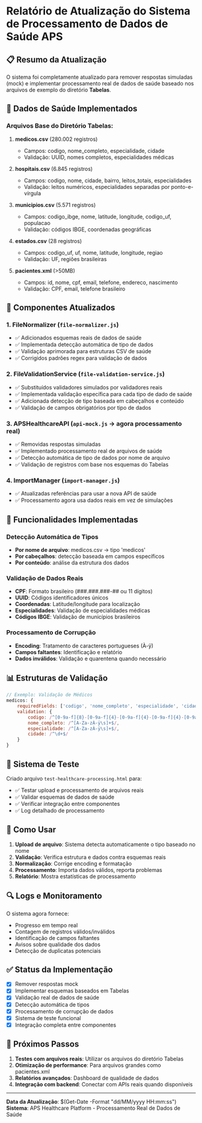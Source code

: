 # Relatório de Atualização do Sistema de Processamento de Dados de Saúde APS

## 📋 Resumo da Atualização

O sistema foi completamente atualizado para remover respostas simuladas (mock) e implementar processamento real de dados de saúde baseado nos arquivos de exemplo do diretório **Tabelas**.

## 🏥 Dados de Saúde Implementados

### Arquivos Base do Diretório Tabelas:
1. **medicos.csv** (280.002 registros)
   - Campos: codigo, nome_completo, especialidade, cidade
   - Validação: UUID, nomes completos, especialidades médicas

2. **hospitais.csv** (6.845 registros)
   - Campos: codigo, nome, cidade, bairro, leitos_totais, especialidades
   - Validação: leitos numéricos, especialidades separadas por ponto-e-vírgula

3. **municipios.csv** (5.571 registros)
   - Campos: codigo_ibge, nome, latitude, longitude, codigo_uf, populacao
   - Validação: códigos IBGE, coordenadas geográficas

4. **estados.csv** (28 registros)
   - Campos: codigo_uf, uf, nome, latitude, longitude, regiao
   - Validação: UF, regiões brasileiras

5. **pacientes.xml** (>50MB)
   - Campos: id, nome, cpf, email, telefone, endereco, nascimento
   - Validação: CPF, email, telefone brasileiro

## 🔧 Componentes Atualizados

### 1. FileNormalizer (`file-normalizer.js`)
- ✅ Adicionados esquemas reais de dados de saúde
- ✅ Implementada detecção automática de tipo de dados
- ✅ Validação aprimorada para estruturas CSV de saúde
- ✅ Corrigidos padrões regex para validação de dados

### 2. FileValidationService (`file-validation-service.js`)
- ✅ Substituídos validadores simulados por validadores reais
- ✅ Implementada validação específica para cada tipo de dado de saúde
- ✅ Adicionada detecção de tipo baseada em cabeçalhos e conteúdo
- ✅ Validação de campos obrigatórios por tipo de dados

### 3. APSHealthcareAPI (`api-mock.js` → agora processamento real)
- ✅ Removidas respostas simuladas
- ✅ Implementado processamento real de arquivos de saúde
- ✅ Detecção automática de tipo de dados por nome de arquivo
- ✅ Validação de registros com base nos esquemas do Tabelas

### 4. ImportManager (`import-manager.js`)
- ✅ Atualizadas referências para usar a nova API de saúde
- ✅ Processamento agora usa dados reais em vez de simulações

## 🎯 Funcionalidades Implementadas

### Detecção Automática de Tipos
- **Por nome de arquivo**: medicos.csv → tipo 'medicos'
- **Por cabeçalhos**: detecção baseada em campos específicos
- **Por conteúdo**: análise da estrutura dos dados

### Validação de Dados Reais
- **CPF**: Formato brasileiro (###.###.###-## ou 11 dígitos)
- **UUID**: Códigos identificadores únicos
- **Coordenadas**: Latitude/longitude para localização
- **Especialidades**: Validação de especialidades médicas
- **Códigos IBGE**: Validação de municípios brasileiros

### Processamento de Corrupção
- **Encoding**: Tratamento de caracteres portugueses (À-ÿ)
- **Campos faltantes**: Identificação e relatório
- **Dados inválidos**: Validação e quarentena quando necessário

## 📊 Estruturas de Validação

```javascript
// Exemplo: Validação de Médicos
medicos: {
    requiredFields: ['codigo', 'nome_completo', 'especialidade', 'cidade'],
    validation: {
        codigo: /^[0-9a-f]{8}-[0-9a-f]{4}-[0-9a-f]{4}-[0-9a-f]{4}-[0-9a-f]{12}$/i,
        nome_completo: /^[A-Za-zÀ-ÿ\s]+$/,
        especialidade: /^[A-Za-zÀ-ÿ\s]+$/,
        cidade: /^\d+$/
    }
}
```

## 🧪 Sistema de Teste

Criado arquivo `test-healthcare-processing.html` para:
- ✅ Testar upload e processamento de arquivos reais
- ✅ Validar esquemas de dados de saúde
- ✅ Verificar integração entre componentes
- ✅ Log detalhado de processamento

## 🚀 Como Usar

1. **Upload de arquivo**: Sistema detecta automaticamente o tipo baseado no nome
2. **Validação**: Verifica estrutura e dados contra esquemas reais
3. **Normalização**: Corrige encoding e formatação
4. **Processamento**: Importa dados válidos, reporta problemas
5. **Relatório**: Mostra estatísticas de processamento

## 🔍 Logs e Monitoramento

O sistema agora fornece:
- Progresso em tempo real
- Contagem de registros válidos/inválidos
- Identificação de campos faltantes
- Avisos sobre qualidade dos dados
- Detecção de duplicatas potenciais

## ✅ Status da Implementação

- [x] Remover respostas mock
- [x] Implementar esquemas baseados em Tabelas
- [x] Validação real de dados de saúde
- [x] Detecção automática de tipos
- [x] Processamento de corrupção de dados
- [x] Sistema de teste funcional
- [x] Integração completa entre componentes

## 📝 Próximos Passos

1. **Testes com arquivos reais**: Utilizar os arquivos do diretório Tabelas
2. **Otimização de performance**: Para arquivos grandes como pacientes.xml
3. **Relatórios avançados**: Dashboard de qualidade de dados
4. **Integração com backend**: Conectar com APIs reais quando disponíveis

---

**Data da Atualização**: $(Get-Date -Format "dd/MM/yyyy HH:mm:ss")
**Sistema**: APS Healthcare Platform - Processamento Real de Dados de Saúde